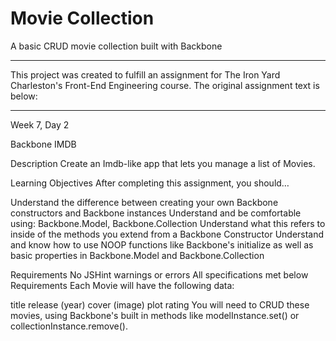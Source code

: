 # Movie Collection
A basic CRUD movie collection built with Backbone

----------------------------------

This project was created to fulfill an assignment for The Iron Yard Charleston's Front-End Engineering course. The original assignment text is below:

----------------------------------

Week 7, Day 2

Backbone IMDB

Description
Create an Imdb-like app that lets you manage a list of Movies.

Learning Objectives
After completing this assignment, you should…

Understand the difference between creating your own Backbone constructors and Backbone instances
Understand and be comfortable using:
Backbone.Model, Backbone.Collection
Understand what this refers to inside of the methods you extend from a Backbone Constructor
Understand and know how to use NOOP functions like Backbone's initialize as well as basic properties in Backbone.Model and Backbone.Collection

Requirements
No JSHint warnings or errors
All specifications met below
Requirements
Each Movie will have the following data:

title
release (year)
cover (image)
plot
rating
You will need to CRUD these movies, using Backbone's built in methods like modelInstance.set() or collectionInstance.remove().
